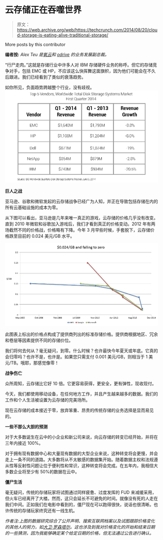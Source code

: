 # 云存储正在吞噬世界 

> 原文：<https://web.archive.org/web/https://techcrunch.com/2014/08/20/cloud-storage-is-eating-alive-traditional-storage/>

More posts by this contributor

**编者按:** *Alex Teu 是[氧云](https://web.archive.org/web/20221014190801/http://home.oxygencloud.com/)和 [odrive](https://web.archive.org/web/20221014190801/http://www.odrive.com/) 的业务发展副总裁。*

“行尸走肉。”这就是存储行业中许多人对 IBM 存储硬件业务的称呼。但它的存储竞争对手，包括 EMC 或 HP，不应该这么快挥舞这面旗帜，因为他们可能会在不久后跟进。我们已经看到了类似的衰落趋势。

如你所见，负面趋势跨越整个行业，没有歧视。![alexteu-diminishing-storage-chart1](img/e50431137c9bab550d3ab23a6b37a4bc.png)

**巨人之战**

亚马逊、谷歌和微软发起的云存储战争已经广为人知，并正在导致包括存储在内的所有云基础设施的成本为零。

从下图可以看出，亚马逊是几年来唯一真正的游戏，云存储的价格几乎没有改变。直到 2010 年微软和谷歌加入游戏后，我们才看到真正的价格变动。2012 年有两场截然不同的价格战，价格略有下降。今年 3 月早些时候，手套脱下，云存储价格跌至目前的 0.024 美元/GB 水平。

![The price points plotted on this graph constitute the standard storage prices listed by the providers. The providers offer different price points for storage based on factors such as region, redundancy and volume tiers.](img/e2da955f1f6981e9a197c0ab2c9f6ad1.png)

此图表上标出的价格点构成了提供商列出的标准存储价格。提供商根据地区、冗余和卷层等因素提供不同的存储价位。

我们将何去何从？毫无疑问，到零。什么时候？也许最快今年夏天或年底。它真的会归零吗？也许不是，也许是。如果您只需支付 0.001 美元/GB，则相当于 1 美元/TB。哦耶，那感觉像零！

**战争伤亡**

众所周知，云存储比它好 10 倍。它更容易获得，更安全，更有弹性，现收现付。

今天，我们都使用移动设备，在任何地方工作，并且产生越来越多的数据。我们的工作和个人生活被设置为云存储的完美场所。

现在云存储的成本接近于零，放弃笨重、昂贵的传统存储的业务选择是显而易见的。

**一些不那么大胆的预测**

对于大多数诞生在云中的小企业和新公司来说，向云存储的转变已经开始，并将在三年内接近 100%。

对于拥有现有数据中心和大量现有数据的大型企业来说，这种转变将会更慢，并会走上一条不同的道路。大多数将从不太敏感的数据集开始。随着数据主权和法规遵从性等反射性问题让位于便利性和常识，这种转变将会完成。在五年内，我相信大多数企业将至少有 50%的数据在云中。

**僵尸生活**

毫无疑问，传统的存储玩家将试图通过同样疲惫、过度发挥的 FUD 来减缓采用，但火车已经离开了大楼。然而，这只会延长不可避免的时间。就像没有死的人走在我们中间。正如我们在电影中看到的，僵尸现在可以跑得很快，说话也很清晰。也许传统的存储玩家终究还有一线生机。

*作者注:上图的数据研究综合了公开声明、搜索互联网档案以及试图跟踪价格变化的其他人的努力，如[大卫·罗森塔尔](https://web.archive.org/web/20221014190801/http://blog.dshr.org/2012/02/cloud-storage-pricing-history.html)。这也涉及到我对价格变化的开始和结束日期的一些猜测，因为我能够确定某个给定日期的价格，但无法通过公告进行确认。*